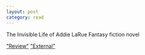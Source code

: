 ```yaml
---
layout: post
category: read
---
```

The Invisible Life of Addie LaRue
Fantasy fiction novel

["Review"](https://www.dlvjose.com/)
["External"](https://www.dlvjose.com/)